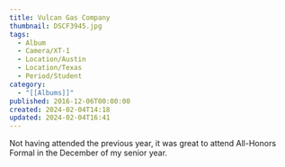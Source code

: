 ```yaml
---
title: Vulcan Gas Company
thumbnail: DSCF3945.jpg
tags:
  - Album
  - Camera/XT-1
  - Location/Austin
  - Location/Texas
  - Period/Student
category:
  - "[[Albums]]"
published: 2016-12-06T00:00:00
created: 2024-02-04T14:18
updated: 2024-02-04T16:41
---
```

Not having attended the previous year, it was great to attend All-Honors Formal in the December of my senior year.
